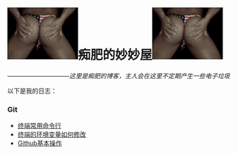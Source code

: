 # ![香蕉](/img/banana.gif)痴肥的妙妙屋![香蕉](/img/banana.gif)
——————————*这里是痴肥的博客，主人会在这里不定期产生一些电子垃圾*

以下是我的日志： 
### Git
- [终端常用命令行](/blog/终端常用命令行.html)
- [终端的环境变量如何修改](/blog/终端的环境变量如何修改.html)
- [Github基本操作](/blog/Github基本操作.html)
